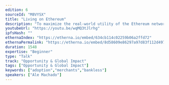```yaml
---
edition: 6
sourceId: "M8VYSX"
title: "Living on Ethereum"
description: "To maximize the real-world utility of the Ethereum network, ether and ERC20 stablecoins must be increasingly used as money. This means being able to pay for goods and services without going through exchanges or banks. This talk will give a short history of the best efforts so far at onboarding merchants, dive into the anthropological reasons why this is a hard problem, and share our learnings on some recent successes on growing the number of crypto consumer purchases."
youtubeUrl: "https://youtu.be/wqMQ3tJlrhg"
ipfsHash: ""
ethernaIndex: "https://etherna.io/embed/634cb114c02259b06a2ffd72"
ethernaPermalink: "https://etherna.io/embed/8d58609e86297a97d83f112d497e48c6ce144d70cacb3c8eff9751305196e84c"
duration: 1548
expertise: "Beginner"
type: "Talk"
track: "Opportunity & Global Impact"
tags: ["Opportunity & Global Impact"]
keywords: ["adoption","merchants","bankless"]
speakers: ["Ale Machado"]
---
```


